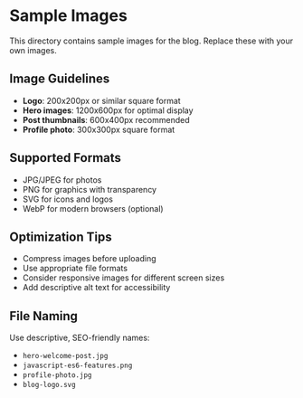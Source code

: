 # Sample Images

This directory contains sample images for the blog. Replace these with your own images.

## Image Guidelines

- **Logo**: 200x200px or similar square format
- **Hero images**: 1200x600px for optimal display
- **Post thumbnails**: 600x400px recommended
- **Profile photo**: 300x300px square format

## Supported Formats

- JPG/JPEG for photos
- PNG for graphics with transparency
- SVG for icons and logos
- WebP for modern browsers (optional)

## Optimization Tips

- Compress images before uploading
- Use appropriate file formats
- Consider responsive images for different screen sizes
- Add descriptive alt text for accessibility

## File Naming

Use descriptive, SEO-friendly names:
- `hero-welcome-post.jpg`
- `javascript-es6-features.png`
- `profile-photo.jpg`
- `blog-logo.svg`